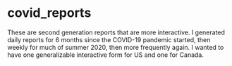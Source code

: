 # covid_reports
These are second generation reports that are more interactive. I generated daily reports for 6 months since the COVID-19 pandemic started, then weekly for much of summer 2020, then more frequently again.  I wanted to have one generalizable interactive form for US and one for Canada.
